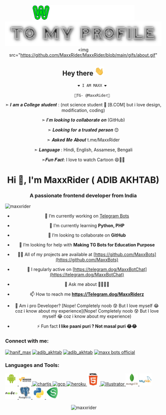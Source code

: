 <div align="center">
<img src="https://github.com/MaxxRider/MaxxRider/blob/main/gifs/welcome.gif"</div>
<img src="https://github.com/MaxxRider/MaxxRider/blob/main/gifs/cooltext403237630597766.gif"

<img src="https://github.com/MaxxRider/MaxxRider/blob/main/gifs/about.gif"

<h2>Hey there <img src="https://github.com/MaxxRider/MaxxRider/blob/main/gifs/Hi.gif" width="30px"></h2>
          
            ❤️ I AM MAXX ❤️

            🔵TG- @MaxxRider🔵

➣ 𝑰 𝒂𝒎 𝒂 𝑪𝒐𝒍𝒍𝒆𝒈𝒆 𝒔𝒕𝒖𝒅𝒆𝒏𝒕 :
(not science student 🙁 
[B.COM] but i love design, 
modification, coding)

➣ 𝑰’𝒎 𝒍𝒐𝒐𝒌𝒊𝒏𝒈 𝒕𝒐 𝒄𝒐𝒍𝒍𝒂𝒃𝒐𝒓𝒂𝒕𝒆 𝒐𝒏 (GitHub)

➣ 𝑳𝒐𝒐𝒌𝒊𝒏𝒈 𝒇𝒐𝒓 𝒂 𝒕𝒓𝒖𝒔𝒕𝒆𝒅 𝒑𝒆𝒓𝒔𝒐𝒏 😊

➣ 𝑨𝒔𝒌𝒆𝒅 𝑴𝒆 𝑨𝒃𝒐𝒖𝒕 t.me/MaxxRider

➣ 𝑳𝒂𝒏𝒈𝒖𝒂𝒈𝒆 : Hindi, English, Assamese, Bengali

➣𝑭𝒖𝒏 𝑭𝒂𝒄𝒕: I love to watch Cartoon 😄🤩🤩


<h1 align="center">Hi 👋, I'm MaxxRider ( ADIB AKHTAB)</h1>
<h3 align="center">A passionate frontend developer from India</h3>

<p align="left"> <img src="https://komarev.com/ghpvc/?username=maxxrider&label=Profile%20views&color=0e75b6&style=flat" alt="maxxrider" /> </p>

- 🔭 I’m currently working on [Telegram Bots](https://t.me/MaxxBots)

- 🌱 I’m currently learning **Python, PHP**

- 👯 I’m looking to collaborate on **GitHub**

- 🤝 I’m looking for help with **Making TG Bots for Education Purpose**

- 👨‍💻 All of my projects are available at [https://github.com/MaxxBots](https://github.com/MaxxBots)

- 📝 I regularly active on [https://telegram.dog/MaxxBotChat](https://telegram.dog/MaxxBotChat)

- 💬 Ask me about **👲😁😁😁**

- 📫 How to reach me **https://Telegram.dog/MaxxRiderz**

- 📄 Am i pro Developer? [Nope! Completely noob 😰 But I love myself 😂 coz i know about my experience](Nope! Completely noob 😰 But I love myself 😂 coz i know about my experience)

- ⚡ Fun fact **I like paani puri ? Not masal puri 😂😂**

<h3 align="left">Connect with me:</h3>
<p align="left">
<a href="https://twitter.com/hanif_max" target="blank"><img align="center" src="https://raw.githubusercontent.com/rahuldkjain/github-profile-readme-generator/neutral-icons/src/images/icons/Social/twitter.svg" alt="hanif_max" height="30" width="40" /></a>
<a href="https://fb.com/adib_akhtab" target="blank"><img align="center" src="https://raw.githubusercontent.com/rahuldkjain/github-profile-readme-generator/neutral-icons/src/images/icons/Social/facebook.svg" alt="adib_akhtab" height="30" width="40" /></a>
<a href="https://instagram.com/adib_akhtab" target="blank"><img align="center" src="https://raw.githubusercontent.com/rahuldkjain/github-profile-readme-generator/neutral-icons/src/images/icons/Social/instagram.svg" alt="adib_akhtab" height="30" width="40" /></a>
<a href="https://www.youtube.com/c/maxx bots official" target="blank"><img align="center" src="https://raw.githubusercontent.com/rahuldkjain/github-profile-readme-generator/neutral-icons/src/images/icons/Social/youtube.svg" alt="maxx bots official" height="30" width="40" /></a>
</p>

<h3 align="left">Languages and Tools:</h3>
<p align="left"> <a href="https://developer.android.com" target="_blank"> <img src="https://raw.githubusercontent.com/devicons/devicon/master/icons/android/android-original-wordmark.svg" alt="android" width="40" height="40"/> </a> <a href="https://aws.amazon.com" target="_blank"> <img src="https://raw.githubusercontent.com/devicons/devicon/master/icons/amazonwebservices/amazonwebservices-original-wordmark.svg" alt="aws" width="40" height="40"/> </a> <a href="https://www.chartjs.org" target="_blank"> <img src="https://www.chartjs.org/media/logo-title.svg" alt="chartjs" width="40" height="40"/> </a> <a href="https://cloud.google.com" target="_blank"> <img src="https://www.vectorlogo.zone/logos/google_cloud/google_cloud-icon.svg" alt="gcp" width="40" height="40"/> </a> <a href="https://heroku.com" target="_blank"> <img src="https://www.vectorlogo.zone/logos/heroku/heroku-icon.svg" alt="heroku" width="40" height="40"/> </a> <a href="https://www.w3.org/html/" target="_blank"> <img src="https://raw.githubusercontent.com/devicons/devicon/master/icons/html5/html5-original-wordmark.svg" alt="html5" width="40" height="40"/> </a> <a href="https://www.adobe.com/in/products/illustrator.html" target="_blank"> <img src="https://www.vectorlogo.zone/logos/adobe_illustrator/adobe_illustrator-icon.svg" alt="illustrator" width="40" height="40"/> </a> <a href="https://www.mongodb.com/" target="_blank"> <img src="https://raw.githubusercontent.com/devicons/devicon/master/icons/mongodb/mongodb-original-wordmark.svg" alt="mongodb" width="40" height="40"/> </a> <a href="https://www.mysql.com/" target="_blank"> <img src="https://raw.githubusercontent.com/devicons/devicon/master/icons/mysql/mysql-original-wordmark.svg" alt="mysql" width="40" height="40"/> </a> <a href="https://nodejs.org" target="_blank"> <img src="https://raw.githubusercontent.com/devicons/devicon/master/icons/nodejs/nodejs-original-wordmark.svg" alt="nodejs" width="40" height="40"/> </a> <a href="https://www.postgresql.org" target="_blank"> <img src="https://raw.githubusercontent.com/devicons/devicon/master/icons/postgresql/postgresql-original-wordmark.svg" alt="postgresql" width="40" height="40"/> </a> <a href="https://www.python.org" target="_blank"> <img src="https://raw.githubusercontent.com/devicons/devicon/master/icons/python/python-original.svg" alt="python" width="40" height="40"/> </a> <a href="https://scully.io/" target="_blank"> <img src="https://raw.githubusercontent.com/scullyio/scully/main/assets/logos/SVG/scullyio-icon.svg" alt="scully" width="40" height="40"/> </a> </p>

<p>&nbsp;<img align="center" src="https://github-readme-stats.vercel.app/api?username=maxxrider&show_icons=true&locale=en" alt="maxxrider" /></p>
